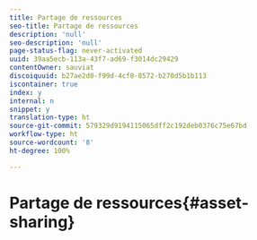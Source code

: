 ```yaml
---
title: Partage de ressources
seo-title: Partage de ressources
description: 'null'
seo-description: 'null'
page-status-flag: never-activated
uuid: 39aa5ecb-113a-43f7-ad69-f3014dc29429
contentOwner: sauviat
discoiquuid: b27ae2d0-f99d-4cf8-8572-b270d5b1b113
iscontainer: true
index: y
internal: n
snippet: y
translation-type: ht
source-git-commit: 579329d9194115065dff2c192deb0376c75e67bd
workflow-type: ht
source-wordcount: '8'
ht-degree: 100%

---
```



# Partage de ressources{#asset-sharing}

